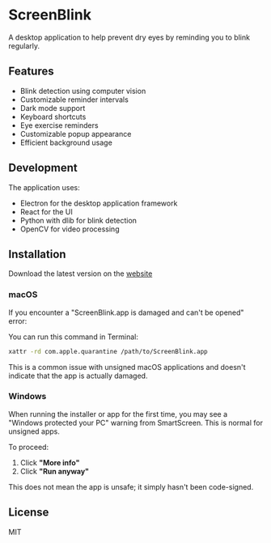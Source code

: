 # ScreenBlink

A desktop application to help prevent dry eyes by reminding you to blink regularly.

## Features

- Blink detection using computer vision
- Customizable reminder intervals
- Dark mode support
- Keyboard shortcuts
- Eye exercise reminders
- Customizable popup appearance
- Efficient background usage

## Development

The application uses:
- Electron for the desktop application framework
- React for the UI
- Python with dlib for blink detection
- OpenCV for video processing

## Installation

Download the latest version on the [website](screenblink.vercel.app)

### macOS
If you encounter a "ScreenBlink.app is damaged and can't be opened" error:

You can run this command in Terminal:
```bash
xattr -rd com.apple.quarantine /path/to/ScreenBlink.app
```

This is a common issue with unsigned macOS applications and doesn't indicate that the app is actually damaged.

### Windows
When running the installer or app for the first time, you may see a "Windows protected your PC" warning from SmartScreen. This is normal for unsigned apps.

To proceed:
1. Click **"More info"**
2. Click **"Run anyway"**

This does not mean the app is unsafe; it simply hasn't been code-signed.

## License

MIT
